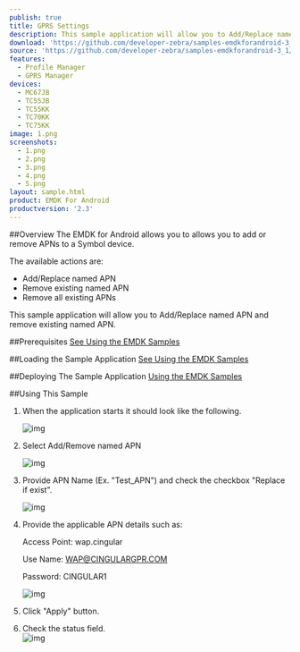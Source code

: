 ```yaml
---
publish: true
title: GPRS Settings
description: This sample application will allow you to Add/Replace named APN and remove existing named APN.
download: 'https://github.com/developer-zebra/samples-emdkforandroid-3_1/archive/ProfileGprsMgrSample1.zip'
source: 'https://github.com/developer-zebra/samples-emdkforandroid-3_1/tree/ProfileGprsMgrSample1'
features:
  - Profile Manager
  - GPRS Manager
devices:
  - MC67JB
  - TC55JB
  - TC55KK
  - TC70KK
  - TC75KK
image: 1.png
screenshots:
  - 1.png
  - 2.png
  - 3.png
  - 4.png
  - 5.png
layout: sample.html
product: EMDK For Android
productversion: '2.3'
---
```


##Overview
The EMDK for Android allows you to allows you to add or remove APNs to a Symbol device. 

The available actions are:
  
* Add/Replace named APN  
* Remove existing named APN  
* Remove all existing APNs  

This sample application will allow you to Add/Replace named APN and remove existing named APN.

##Prerequisites
[See Using the EMDK Samples](../../guide/sample/emdksamples)

##Loading the Sample Application
[See Using the EMDK Samples](../../guide/sample/emdksamples)

##Deploying The Sample Application
[Using the EMDK Samples](../../guide/sample/emdksamples)

##Using This Sample
1. When the application starts it should look like the following.
  
	![img](../../images/samples/gprs_1.png)
  
2. Select Add/Remove named APN
  
	![img](../../images/samples/gprs_2.png)  	

3. Provide APN Name (Ex. "Test_APN") and check the checkbox "Replace if exist".

	![img](../../images/samples/gprs_3.png)

4. Provide the applicable APN details such as:

	Access Point: wap.cingular

	Use Name: WAP@CINGULARGPR.COM

	Password: CINGULAR1

	![img](../../images/samples/gprs_4.png)
  
5. Click "Apply" button.

6. Check the status field.   
	![img](../../images/samples/gprs_5.png)  
	















